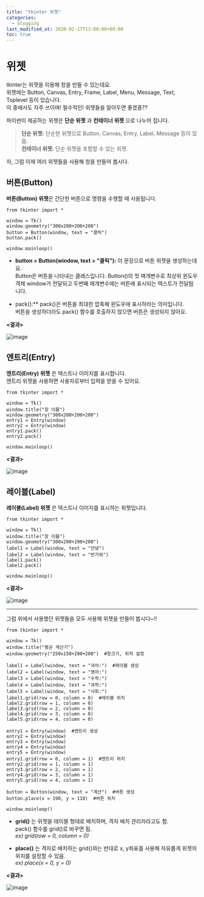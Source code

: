 ```yaml
---
title: "tkinter 위젯"
categories: 
  - blogging
last_modified_at: 2020-02-17T13:00:00+09:00
toc: true
---
```

위젯  
=====
tkinter는 위젯을 이용해 창을 만들 수 있는데요.  
위젯에는 Button, Canvas, Entry, Frame, Label, Menu, Message, Text, Toplevel 등이 있습니다.  
이 중에서도 자주 쓰이며! 필수적인! 위젯들을 알아두면 좋겠죵??  

파이썬이 제공하는 위젯은 **단순 위젯** 과 **컨테이너 위젯** 으로 나누어 집니다.  
> **단순 위젯:** 단순한 위젯으로 Button, Canvas, Entry, Label, Message 등이 있음.  
> **컨테이너 위젯:** 단순 위젯을 포함할 수 있는 위젯.  

자, 그럼 이제 여러 위젯들을 사용해 창을 만들어 봅시다.  


버튼(Button)
--------------
**버튼(Button) 위젯**은 간단한 버튼으로 명령을 수행할 때 사용됩니다.  

```
from tkinter import *

window = Tk()
window.geometry("300x200+200+200")
button = Button(window, text = "클릭")
button.pack()

window.mainloop()
```  

* **button = Button(window, text = "클릭"):** 이 문장으로 버튼 위젯을 생성하는데요.  
Button은 버튼을 나타내는 클래스입니다. Button()의 첫 매개변수로 최상위 윈도우 객체 window가 전달되고 두번째 매개변수에는 버튼에 표시되는 텍스트가 전달됩니다.  

* pack():** pack()은 버튼을 최대한 압축해 윈도우에 표시하라는 의미입니다.   
버튼을 생성하더라도 pack() 함수를 호출하지 않으면 버튼은 생성되지 않아요.  

**<결과>**

![image](https://user-images.githubusercontent.com/59803206/74635469-6c81f300-51a9-11ea-86f8-39f4d04aaf38.png)



엔트리(Entry)
---------------
**엔트리(Entry) 위젯** 은 텍스트나 이미지를 표시합니다.  
엔트리 위젯을 사용하면 사용자로부터 입력을 받을 수 있어요.   

```
from tkinter import *

window = Tk()
window.title("창 이름")
window.geometry("300x200+200+200")
entry1 = Entry(window)
entry2 = Entry(window)
entry1.pack()
entry2.pack()

window.mainloop()
```

**<결과>**

![image](https://user-images.githubusercontent.com/59803206/74624791-2e76d600-518d-11ea-87ba-100130d649a2.png)



레이블(Label)
---------------
**레이블(Label) 위젯** 은 텍스트나 이미지를 표시하는 위젯입니다.  

```
from tkinter import *

window = Tk()
window.title("창 이름")
window.geometry("300x200+200+200")
label1 = Label(window, text = "안녕")
label2 = Label(window, text = "반가워")
label1.pack()
label2.pack()

window.mainloop()
```

**<결과>**

![image](https://user-images.githubusercontent.com/59803206/74629802-76512980-519c-11ea-9da4-2edee43633fe.png)



-------------------------------------------------------------------------

그럼 위에서 사용했던 위젯들을 모두 사용해 위젯을 만들어 봅시다~!!  
```
from tkinter import *

window = Tk()
window.title("평균 계산기")
window.geometry("250x150+200+200")  #창크기, 위치 설정  

label1 = Label(window, text = "국어:")  #레이블 생성  
label2 = Label(window, text = "영어:")
label3 = Label(window, text = "수학:")
label4 = Label(window, text = "과학:")
label5 = Label(window, text = "사회:")
label1.grid(row = 0, column = 0)  #레이블 위치
label2.grid(row = 1, column = 0)
label3.grid(row = 2, column = 0)
label4.grid(row = 3, column = 0)
label5.grid(row = 4, column = 0)

entry1 = Entry(window)  #엔트리 생성
entry2 = Entry(window)
entry3 = Entry(window)
entry4 = Entry(window)
entry5 = Entry(window)
entry1.grid(row = 0, column = 1)  #엔트리 위치
entry2.grid(row = 1, column = 1)
entry3.grid(row = 2, column = 1)
entry4.grid(row = 3, column = 1)
entry5.grid(row = 4, column = 1)

button = Button(window, text = "계산")  #버튼 생성
button.place(x = 190, y = 110)  #버튼 위치

window.mainloop()

```
* **grid()** 는 위젯을 테이블 형태로 배치하며, 격자 배치 관리자라고도 함.  
pack() 함수를 grid()로 바꾸면 됨.  
*ex) grid(row = 0, column = 0)* 

* **place()** 는 격자로 배치하는 grid()와는 반대로 x, y좌표를 사용해 자유롭게 위젯의 위치를 설정할 수 있음.  
*ex) place(x = 0, y = 0)* 

**<결과>**  

![image](https://user-images.githubusercontent.com/59803206/74633638-6a1d9a00-51a5-11ea-8d58-63650d0d7592.png)  
